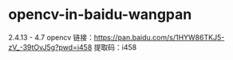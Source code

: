 # opencv-in-baidu-wangpan

2.4.13 - 4.7 opencv
链接：https://pan.baidu.com/s/1HYW86TKJ5-zV_-39tOvJ5g?pwd=i458 
提取码：i458
